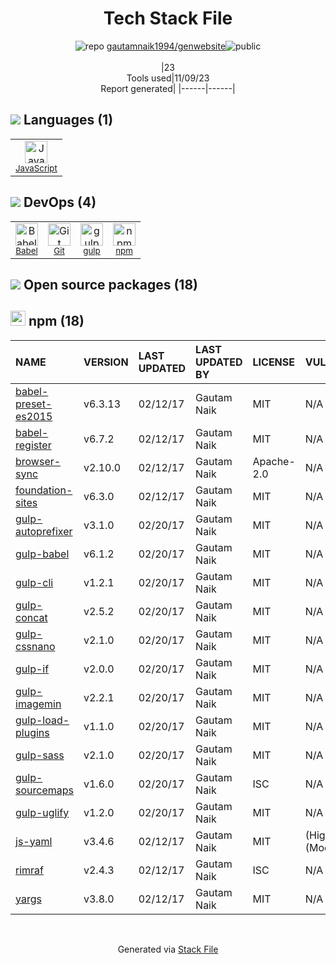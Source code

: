 <!--
--- Readme.md Snippet without images Start ---
## Tech Stack
gautamnaik1994/genwebsite is built on the following main stack:
- [gulp](http://gulpjs.com/) – JS Build Tools / JS Task Runners
- [JavaScript](https://developer.mozilla.org/en-US/docs/Web/JavaScript) – Languages
- [Babel](http://babeljs.io/) – JavaScript Compilers

Full tech stack [here](/techstack.md)
--- Readme.md Snippet without images End ---

--- Readme.md Snippet with images Start ---
## Tech Stack
gautamnaik1994/genwebsite is built on the following main stack:
- <img width='25' height='25' src='https://img.stackshare.io/service/844/iruTC031.png' alt='gulp'/> [gulp](http://gulpjs.com/) – JS Build Tools / JS Task Runners
- <img width='25' height='25' src='https://img.stackshare.io/service/1209/javascript.jpeg' alt='JavaScript'/> [JavaScript](https://developer.mozilla.org/en-US/docs/Web/JavaScript) – Languages
- <img width='25' height='25' src='https://img.stackshare.io/service/2739/-1wfGjNw.png' alt='Babel'/> [Babel](http://babeljs.io/) – JavaScript Compilers

Full tech stack [here](/techstack.md)
--- Readme.md Snippet with images End ---
-->
<div align="center">

# Tech Stack File
![](https://img.stackshare.io/repo.svg "repo") [gautamnaik1994/genwebsite](https://github.com/gautamnaik1994/genwebsite)![](https://img.stackshare.io/public_badge.svg "public")
<br/><br/>
|23<br/>Tools used|11/09/23 <br/>Report generated|
|------|------|
</div>

## <img src='https://img.stackshare.io/languages.svg'/> Languages (1)
<table><tr>
  <td align='center'>
  <img width='36' height='36' src='https://img.stackshare.io/service/1209/javascript.jpeg' alt='JavaScript'>
  <br>
  <sub><a href="https://developer.mozilla.org/en-US/docs/Web/JavaScript">JavaScript</a></sub>
  <br>
  <sub></sub>
</td>

</tr>
</table>

## <img src='https://img.stackshare.io/devops.svg'/> DevOps (4)
<table><tr>
  <td align='center'>
  <img width='36' height='36' src='https://img.stackshare.io/service/2739/-1wfGjNw.png' alt='Babel'>
  <br>
  <sub><a href="http://babeljs.io/">Babel</a></sub>
  <br>
  <sub></sub>
</td>

<td align='center'>
  <img width='36' height='36' src='https://img.stackshare.io/service/1046/git.png' alt='Git'>
  <br>
  <sub><a href="http://git-scm.com/">Git</a></sub>
  <br>
  <sub></sub>
</td>

<td align='center'>
  <img width='36' height='36' src='https://img.stackshare.io/service/844/iruTC031.png' alt='gulp'>
  <br>
  <sub><a href="http://gulpjs.com/">gulp</a></sub>
  <br>
  <sub></sub>
</td>

<td align='center'>
  <img width='36' height='36' src='https://img.stackshare.io/service/1120/lejvzrnlpb308aftn31u.png' alt='npm'>
  <br>
  <sub><a href="https://www.npmjs.com/">npm</a></sub>
  <br>
  <sub></sub>
</td>

</tr>
</table>


## <img src='https://img.stackshare.io/group.svg' /> Open source packages (18)</h2>

## <img width='24' height='24' src='https://img.stackshare.io/service/1120/lejvzrnlpb308aftn31u.png'/> npm (18)

|NAME|VERSION|LAST UPDATED|LAST UPDATED BY|LICENSE|VULNERABILITIES|
|:------|:------|:------|:------|:------|:------|
|[babel-preset-es2015](https://www.npmjs.com/babel-preset-es2015)|v6.3.13|02/12/17|Gautam Naik |MIT|N/A|
|[babel-register](https://www.npmjs.com/babel-register)|v6.7.2|02/12/17|Gautam Naik |MIT|N/A|
|[browser-sync](https://www.npmjs.com/browser-sync)|v2.10.0|02/12/17|Gautam Naik |Apache-2.0|N/A|
|[foundation-sites](https://www.npmjs.com/foundation-sites)|v6.3.0|02/12/17|Gautam Naik |MIT|N/A|
|[gulp-autoprefixer](https://www.npmjs.com/gulp-autoprefixer)|v3.1.0|02/20/17|Gautam Naik |MIT|N/A|
|[gulp-babel](https://www.npmjs.com/gulp-babel)|v6.1.2|02/20/17|Gautam Naik |MIT|N/A|
|[gulp-cli](https://www.npmjs.com/gulp-cli)|v1.2.1|02/20/17|Gautam Naik |MIT|N/A|
|[gulp-concat](https://www.npmjs.com/gulp-concat)|v2.5.2|02/20/17|Gautam Naik |MIT|N/A|
|[gulp-cssnano](https://www.npmjs.com/gulp-cssnano)|v2.1.0|02/20/17|Gautam Naik |MIT|N/A|
|[gulp-if](https://www.npmjs.com/gulp-if)|v2.0.0|02/20/17|Gautam Naik |MIT|N/A|
|[gulp-imagemin](https://www.npmjs.com/gulp-imagemin)|v2.2.1|02/20/17|Gautam Naik |MIT|N/A|
|[gulp-load-plugins](https://www.npmjs.com/gulp-load-plugins)|v1.1.0|02/20/17|Gautam Naik |MIT|N/A|
|[gulp-sass](https://www.npmjs.com/gulp-sass)|v2.1.0|02/20/17|Gautam Naik |MIT|N/A|
|[gulp-sourcemaps](https://www.npmjs.com/gulp-sourcemaps)|v1.6.0|02/20/17|Gautam Naik |ISC|N/A|
|[gulp-uglify](https://www.npmjs.com/gulp-uglify)|v1.2.0|02/20/17|Gautam Naik |MIT|N/A|
|[js-yaml](https://www.npmjs.com/js-yaml)|v3.4.6|02/12/17|Gautam Naik |MIT|[](https://github.com/advisories/GHSA-8j8c-7jfh-h6hx) (High)<br/>[](https://github.com/advisories/GHSA-2pr6-76vf-7546) (Moderate)|
|[rimraf](https://www.npmjs.com/rimraf)|v2.4.3|02/12/17|Gautam Naik |ISC|N/A|
|[yargs](https://www.npmjs.com/yargs)|v3.8.0|02/12/17|Gautam Naik |MIT|N/A|

<br/>
<div align='center'>

Generated via [Stack File](https://github.com/apps/stack-file)
